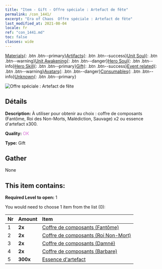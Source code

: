 ```yaml
---
title: "Item - Gift - Offre spéciale : Artefact de fête"
permalink: /con_1441/
excerpt: "Era of Chaos  Offre spéciale : Artefact de fête"
last_modified_at: 2021-08-04
locale: fr
ref: "con_1441.md"
toc: false
classes: wide
---
```

 [Materials](/ItemsFR/){: .btn .btn--primary}[Artifacts](/ItemsFR/Artifacts/){: .btn .btn--success}[Unit Soul](/ItemsFR/UnitSoul/){: .btn .btn--warning}[Unit Awakening](/ItemsFR/UnitAwakening/){: .btn .btn--danger}[Hero Soul](/ItemsFR/HeroSoul/){: .btn .btn--info}[Hero Skill](/ItemsFR/HeroSkill/){: .btn .btn--primary}[Gift](/ItemsFR/Gift/){: .btn .btn--success}[Event related](/ItemsFR/Events/){: .btn .btn--warning}[Avatars](/ItemsFR/Avatars/){: .btn .btn--danger}[Consumables](/ItemsFR/Consumables/){: .btn .btn--info}[Unknown](/ItemsFR/Unknown/){: .btn .btn--primary}

 ![Offre spéciale : Artefact de fête](/images/t/i_907055.png)

## Détails
 **Description:** À utiliser pour obtenir au choix : coffre de composants (Fantôme, Roi des Non-Morts, Malédiction, Sauvage) x2 ou essence d'artefact x300.

 **Quality:** <span style="color: #DA70D6">OK</span>

 **Type:** Gift

## Gather

  None

## This item contains:

 **Required Level to open:** 1

 You would need to choose 1 item from the list (0):

  | Nr | Amount |     Item    |
  |:---|:-------|:------------|
  | 1 |  **2x** | [Coffre de composants (Fantôme)](/ItemsFR/con_1339/) |  | 
  | 2 |  **2x** | [Coffre de composants (Roi Non-Mort)](/ItemsFR/con_1340/) |  | 
  | 3 |  **2x** | [Coffre de composants (Damné)](/ItemsFR/con_1341/) |  | 
  | 4 |  **2x** | [Coffre de composants (Barbare)](/ItemsFR/con_1342/) |  | 
  | 5 |  **300x** | [Essence d'artefact](/ItemsFR/con_905/) |  | 
